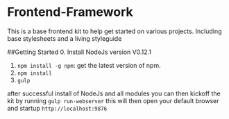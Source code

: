 # Frontend-Framework
This is a base frontend kit to help get started on various projects. Including base stylesheets and a living styleguide

##Getting Started
0. Install NodeJs version V0.12.1
1. ``npm install -g npm``: get the latest version of npm.
2. ``npm install``
3. ``gulp``

after successful install of NodeJs and all modules you can then kickoff the kit by running ``gulp run-webserver`` this will then open your default browser and startup ``http://localhost:9876``
